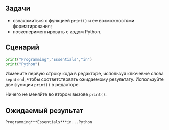 ## Задачи

* ознакомиться с функцией `print()` и ее возможностями форматирования;
* поэкспериментировать с кодом Python.

## Сценарий

```python
print("Programming","Essentials","in")
print("Python")
```  
  
Измените первую строку кода в редакторе, используя ключевые слова `sep` и `end`, чтобы соответствовать ожидаемому результату. Используйте две функции `print()` в редакторе.

Ничего не меняйте во втором вызове `print()`.

## Ожидаемый результат
  
```
Programming***Essentials***in...Python
```
